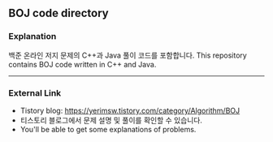 ## BOJ code directory

### Explanation
백준 온라인 저지 문제의 C++과 Java 풀이 코드를 포함합니다.
This repository contains BOJ code written in C++ and Java.
***

### External Link
* Tistory blog: <https://yerimsw.tistory.com/category/Algorithm/BOJ>
* 티스토리 블로그에서 문제 설명 및 풀이를 확인할 수 있습니다.
* You'll be able to get some explanations of problems.
